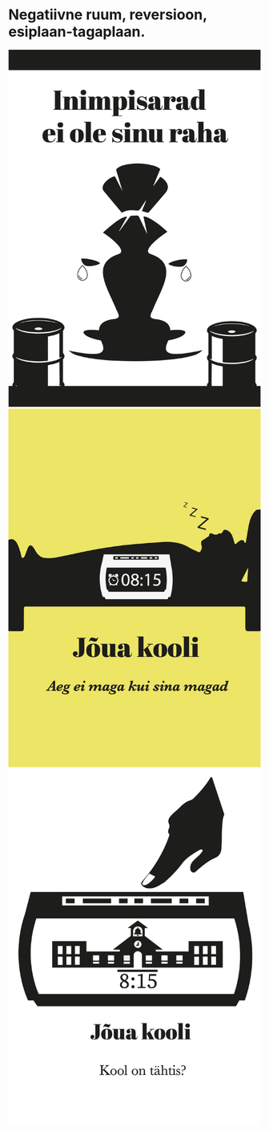 # Negatiivne ruum, reversioon, esiplaan-tagaplaan.


![design_1](../images/gestalt/gestalt1.png)
![design_2](../images/gestalt/gestalt2.png)
![design_3](../images/gestalt/gestalt3.png)